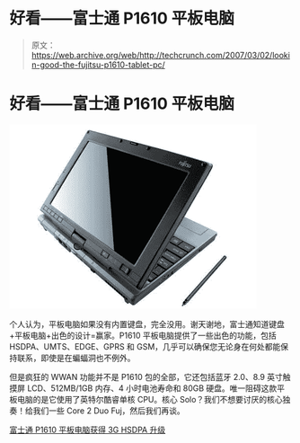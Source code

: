 # 好看——富士通 P1610 平板电脑

> 原文：<https://web.archive.org/web/http://techcrunch.com/2007/03/02/lookin-good-the-fujitsu-p1610-tablet-pc/>

# 好看——富士通 P1610 平板电脑

![](img/213e63ab86a429b27616416ed527f573.png)

个人认为，平板电脑如果没有内置键盘，完全没用。谢天谢地，富士通知道键盘+平板电脑+出色的设计=赢家。P1610 平板电脑提供了一些出色的功能，包括 HSDPA、UMTS、EDGE、GPRS 和 GSM，几乎可以确保您无论身在何处都能保持联系，即使是在蝙蝠洞也不例外。

但是疯狂的 WWAN 功能并不是 P1610 包的全部，它还包括蓝牙 2.0、8.9 英寸触摸屏 LCD、512MB/1GB 内存、4 小时电池寿命和 80GB 硬盘。唯一阻碍这款平板电脑的是它使用了英特尔酷睿单核 CPU。核心 Solo？我们不想要讨厌的核心独奏！给我们一些 Core 2 Duo Fuj，然后我们再谈。

[富士通 P1610 平板电脑获得 3G HSDPA 升级](https://web.archive.org/web/20220127105506/http://www.coreduonews.com/2007/03/01/fujitsu-p1610-tablet-pc-gets-3g-hsdpa-upgrade/)